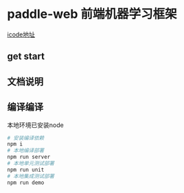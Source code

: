 # paddle-web 前端机器学习框架

[icode地址](http://icode.baidu.com/repos/baidu/mms/paddle-web-demo/tree/master)

## get start

## 文档说明

## 编译编译

本地环境已安装node


```bash
# 安装编译依赖
npm i
# 本地编译部署
npm run server
# 本地单元测试部署
npm run unit
# 本地集成测试部署
npm run demo
```

